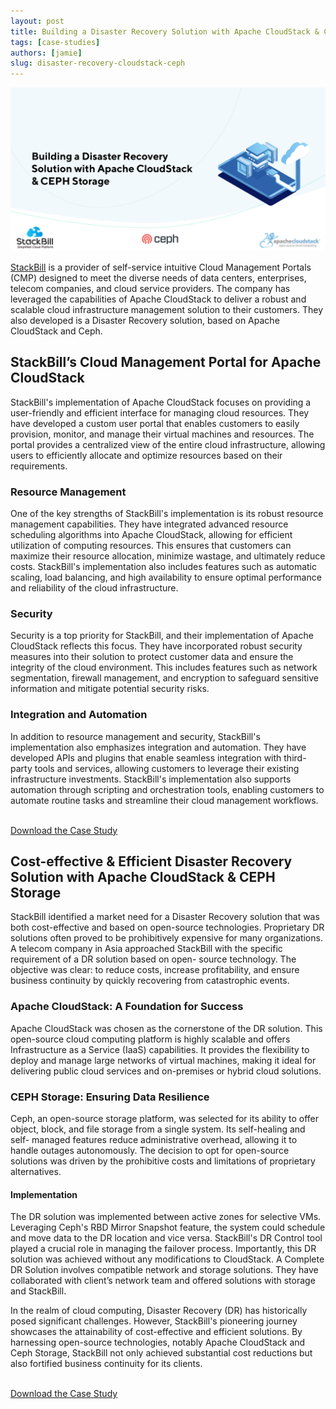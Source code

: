 ```yaml
---
layout: post
title: Building a Disaster Recovery Solution with Apache CloudStack & CEPH Storage
tags: [case-studies]
authors: [jamie]
slug: disaster-recovery-cloudstack-ceph
---
```


[![](banner.png "Building a Disaster Recovery Solution with Apache CloudStack & CEPH Storage")](/blog/disaster-recovery-cloudstack-ceph)

[StackBill](https://www.stackbill.com/) is a provider of self-service intuitive Cloud Management Portals (CMP) designed to meet the diverse needs of data centers, enterprises, telecom companies, and cloud service providers. The company has leveraged the capabilities of Apache CloudStack to deliver a robust and scalable cloud infrastructure management solution to their customers. They also  developed is a Disaster Recovery solution, based on Apache CloudStack and Ceph.


<!-- truncate -->

## StackBill’s Cloud Management Portal for Apache CloudStack

StackBill's implementation of Apache CloudStack focuses on providing a user-friendly and efficient interface for managing cloud resources. They have developed a custom user portal that enables customers to easily provision, monitor, and manage their virtual machines and resources. The portal provides a centralized view of the entire cloud infrastructure, allowing users to efficiently allocate and optimize resources based on their requirements.

### Resource Management
One of the key strengths of StackBill's implementation is its robust resource management capabilities. They have integrated advanced resource scheduling algorithms into Apache CloudStack, allowing for efficient utilization of computing resources. This ensures that customers can maximize their resource allocation, minimize wastage, and ultimately reduce costs. StackBill's implementation also includes features such as automatic scaling, load balancing, and high availability to ensure optimal performance and reliability of the cloud infrastructure.

### Security
Security is a top priority for StackBill, and their implementation of Apache CloudStack reflects this focus. They have incorporated robust security measures into their solution to protect customer data and ensure the integrity of the cloud environment. This includes features such as network segmentation, firewall management, and encryption to safeguard sensitive information and mitigate potential security risks.

### Integration and Automation
In addition to resource management and security, StackBill's implementation also emphasizes integration and automation. They have developed APIs and plugins that enable seamless integration with third-party tools and services, allowing customers to leverage their existing infrastructure investments. StackBill's implementation also supports automation through scripting and orchestration tools, enabling customers to automate routine tasks and streamline their cloud management workflows.


<br/>
<a class="button button--primary button--lg" href="/files/acs-case-study-stackbill.pdf" target="_blank">Download the Case Study</a>
<br/>


## Cost-effective & Efficient Disaster Recovery Solution with Apache CloudStack & CEPH Storage

StackBill identified a market need for a Disaster Recovery solution that was both cost-effective and based on open-source technologies. Proprietary DR solutions often proved to
be prohibitively expensive for many organizations. A telecom company in Asia
approached StackBill with the specific requirement of a DR solution based on open-
source technology. The objective was clear: to reduce costs, increase profitability,
and ensure business continuity by quickly recovering from catastrophic events.


### Apache CloudStack: A Foundation for Success
Apache CloudStack was chosen as the cornerstone of the DR solution. This open-source cloud computing platform is highly scalable and offers Infrastructure as a Service (IaaS) capabilities. It provides the flexibility to deploy and manage large networks of virtual machines, making it ideal for delivering public cloud services and on-premises or hybrid cloud solutions.


### CEPH Storage: Ensuring Data Resilience
Ceph, an open-source storage platform, was selected for its ability to offer object, block, and file storage from a single system. Its self-healing and self- managed features reduce administrative overhead, allowing it to handle outages autonomously.
The decision to opt for open-source solutions was driven by the prohibitive costs and limitations of proprietary alternatives.


#### Implementation
The DR solution was implemented between active zones for selective VMs. Leveraging Ceph's RBD Mirror Snapshot feature, the system could schedule and move data to the DR location and vice versa. StackBill's DR Control tool played a crucial role in managing the failover process. Importantly, this DR solution was achieved without any modifications to CloudStack. A Complete DR Solution involves compatible network and storage solutions. They have collaborated with client’s network team and offered solutions with storage and StackBill.

In the realm of cloud computing, Disaster Recovery (DR) has historically posed significant challenges. However, StackBill's pioneering journey showcases the attainability of cost-effective and efficient solutions. By harnessing open-source technologies, notably Apache CloudStack and Ceph Storage, StackBill not only achieved substantial cost reductions but also fortified business continuity for its clients.

<br/>
<a class="button button--primary button--lg" href="/files/acs-case-study-stackbill.pdf" target="_blank">Download the Case Study</a>
<br/>

